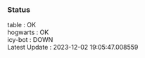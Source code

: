 ### Status


table : OK  
hogwarts : OK  
icy-bot : DOWN  
Latest Update : 2023-12-02 19:05:47.008559
